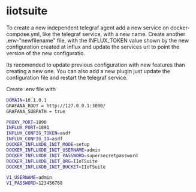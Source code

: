 # iiotsuite


To create a new independent telegraf agent add a new service on docker-compose.yml, like the telegraf service, with a new name. Create another .env-"newfilename" file, with the INFLUX_TOKEN value shown by the new configuration created at influx and update the services url to point the version of the new configuratio.

Its recomended to update previous configuration with new features than creating a new one. You can also add a new plugin just update the configuration file and restart the telegraf service.

Create .env file with

```bash
DOMAIN=10.1.0.1
GRAFANA_ROOT = http://127.0.0.1:3000/
GRAFANA_SUBPATH = true

PROXY_PORT=1890
INFLUX_PORT=1891
INFLUX_CONFIG_TOKEN=asdf
INFLUX_CONFIG_ID=asdf
DOCKER_INFLUXDB_INIT_MODE=setup
DOCKER_INFLUXDB_INIT_USERNAME=admin
DOCKER_INFLUXDB_INIT_PASSWORD=supersecretpassword
DOCKER_INFLUXDB_INIT_ORG=IIoTSuite
DOCKER_INFLUXDB_INIT_BUCKET=IIoTSuite

V1_USERNAME=admin
V1_PASSWORD=123456768
```